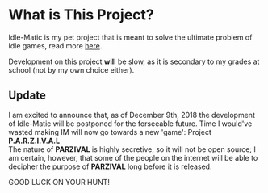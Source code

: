 # What is This Project?  
Idle-Matic is my pet project that is meant to solve the ultimate problem of Idle games, read more [here](https://github.com/Zebralear/Idle-Matic/wiki).
  
Development on this project **will** be slow, as it is secondary to my grades at school (not by my own choice either).

## Update
I am excited to announce that, as of December 9th, 2018 the development of Idle-Matic will be postponed for the forseeable future. Time I would've wasted making IM will now go towards a new 'game': Project **P.A.R.Z.I.V.A.L**  
The nature of **PARZIVAL** is highly secretive, so it will not be open source; I am certain, however, that some of the people on the internet will be able to decipher the purpose of **PARZIVAL** long before it is released.

GOOD LUCK ON YOUR HUNT!
